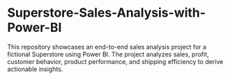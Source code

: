 # Superstore-Sales-Analysis-with-Power-BI
This repository showcases an end-to-end sales analysis project for a fictional Superstore using Power BI. The project analyzes sales, profit, customer behavior, product performance, and shipping efficiency to derive actionable insights.
